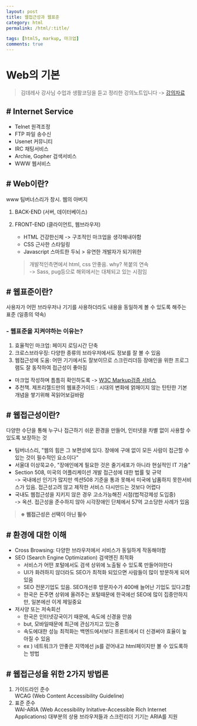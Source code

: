 ```yaml
---
layout: post
title: 웹접근성과 웹표준
category: html
permalink: /html/:title/

tags: [html5, markup, 마크업]
comments: true
---
```


# Web의 기본

>김데레사 강사님 수업과 생활코딩을 듣고 정리한 강의노트입니다 -> [강의자료](https://github.com/seulbinim/FC-FDS/blob/master/PDF/%E1%84%8B%E1%85%B0%E1%86%B8%E1%84%91%E1%85%AD%E1%84%8C%E1%85%AE%E1%86%AB%E1%84%80%E1%85%AA%20%E1%84%8B%E1%85%B0%E1%86%B8%E1%84%8C%E1%85%A5%E1%86%B8%E1%84%80%E1%85%B3%E1%86%AB%E1%84%89%E1%85%A5%E1%86%BC.pdf)

## # Internet Service
* Telnet 원격조정
* FTP 파일 송수신
* Usenet 커뮤니티
* IRC 채팅서비스
* Archie, Gopher 검색서비스
* WWW 웹서비스

## # Web이란?
www 팀버너스리가 창시. 웹의 아버지
1. BACK-END (서버, 데이터베이스)
2. FRONT-END (클라이언트, 웹브라우저)
    * HTML 건강한신체 -> 구조적인 마크업을 생각해내야함 
    * CSS 근사한 스타일링
    * Javascript 스마트한 두뇌 > 유연한 개발자가 되기위한  

    >개발적인측면에서 html, css 안좋음. why? 복붙의 연속  
    -> Sass, pug등으로 해외에서는 대체되고 있는 시점임

## # 웹표준이란?
사용자가 어떤 브라우저나 기기를 사용하더라도 내용을 동일하게 볼 수 있도록 해주는 표준 (일종의 약속)  

### - 웹표준을 지켜야하는 이유는?
1. 효율적인 마크업: 페이지 로딩시간 단축
2. 크로스브라우징: 다양한 종류의 브라우저에서도 정보를 잘 볼 수 있음
3. 웹접근성에 도움: 어떤 기기에서도 잘보이므로 스크린리더등 장애인을 위한 프로그램도 잘 동작하여 접근성이 좋아짐

* 마크업 작성하며 틈틈히 확인하도록 -> [W3C Markup검증 서비스](http://validator.kldp.org/)
* 추천책. 제프리젤드만의 웹표준가이드 : 시대의 변화에 얽매이지 않는 탄탄한 기본개념을 쌓기위해 꼭읽어보길바람

## # 웹접근성이란?
다양한 수단을 통해 누구나 접근하기 쉬운 환경을 만들어, 인터넷을 차별 없이 사용할 수 있도록 보장하는 것
* 팀버너스리, "웹의 힘은 그 보편성에 있다. 장애에 구애 없이 모든 사람이 접근할 수 있는 것이 필수적인 요소이다"
* 서울대 이상묵교수, "장애인에게 필요한 것은 줄기세포가 아니라 현실적인 IT 기술"
* Section 508, 미국의 어플리케이션 개발 접근성에 대한 법률 및 규약  
-> 국내에선 인기가 많지만 섹션508 기준을 통과 못해서 미국에 납품하지 못한서비스가 있음. 접근성고려 않고 제작한 서비스 다시만드는 것보다 어렵다
* 국내도 웹접근성을 지키지 않은 경우 고소가능해진 시점(법적강제성 도입중)   
-> 옥션. 접근성을 준수하지 않아 시각장애인 단체에서 57억 고소당한 사례가 있음  

>**※ 웹접근성은 선택이 아닌 필수**

## # 환경에 대한 이해
* Cross Browsing: 다양한 브라우저에서 서비스가 동일하게 작동해야함
* SEO (Search Engine Optimization) 검색엔진 최적화  
    * 서비스가 어떤 포털에서도 검색 상위에 노출될 수 있도록 만들어야한다  
    * UI가 화려하지 않더라도 SEO가 최적화 되있으면 사람들이 많이 방문하게 되어있음  
    * SEO 전문기업도 있음. SEO개선후 방문자수가 400배 늘어난 기업도 있다고함  
    * 한국은 돈주면 상위에 올려주는 포털때문에 한국에선 SEO에 많이 집중안하지만, 일본에선 이게 제일중요
* 저사양 또는 저속회선
    * 한국은 인터넷강국이기 때문에, 속도에 신경을 안씀
    * but, 모바일때문에 최근에 관심가지고 있는중
    * 속도에대한 성능 최적화는 백엔드에서보다 프론트에서 더 신경써야 효율이 높아질 수 있음  
    * ex ) 네트워크가 안좋은 지역에선 js를 걷어내고 html페이지만 볼 수 있도록하는 방법

## # 웹접근성을 위한 2가지 방법론
1. 가이드라인 준수   
WCAG (Web Content Accessibility Guideline)
2. 표준 준수  
WAI-ARIA (Web Accessibility Initative-Accessible Rich Internet Applications) 대부분의 상용 브라우저들과 스크린리더 기기는 ARIA를 지원
